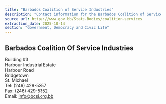 ```yaml
---
title: "Barbados Coalition of Service Industries"
description: "Contact information for the Barbados Coalition of Service Industries, including address, phone, fax, and email."
source_url: https://www.gov.bb/State-Bodies/coalition-services
extraction_date: 2025-10-14
section: "Government, Democracy and Civic Life"
---
```


## Barbados Coalition Of Service Industries

Building #3  
Harbour Industrial Estate  
Harbour Road  
Bridgetown  
St. Michael  
Tel: (246) 429-5357  
Fax: (246) 429-5352  
Email: [info@bcsi.org.bb](mailto:info@bcsi.org.bb)
```